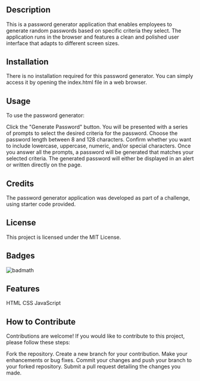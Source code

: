 # <Password Generator>

## Description

This is a password generator application that enables employees to generate random passwords based on specific criteria they select. The application runs in the browser and features a clean and polished user interface that adapts to different screen sizes.

## Installation

There is no installation required for this password generator. You can simply access it by opening the index.html file in a web browser.

## Usage

To use the password generator:

Click the "Generate Password" button.
You will be presented with a series of prompts to select the desired criteria for the password.
Choose the password length between 8 and 128 characters.
Confirm whether you want to include lowercase, uppercase, numeric, and/or special characters.
Once you answer all the prompts, a password will be generated that matches your selected criteria.
The generated password will either be displayed in an alert or written directly on the page.


## Credits

The password generator application was developed as part of a challenge, using starter code provided.

## License

This project is licensed under the MIT License.


## Badges

![badmath](https://img.shields.io/github/languages/top/lernantino/badmath)

## Features

HTML
CSS
JavaScript

## How to Contribute

Contributions are welcome! If you would like to contribute to this project, please follow these steps:

Fork the repository.
Create a new branch for your contribution.
Make your enhancements or bug fixes.
Commit your changes and push your branch to your forked repository.
Submit a pull request detailing the changes you made.